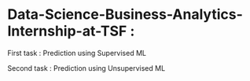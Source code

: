 # Data-Science-Business-Analytics-Internship-at-TSF :
First task : Prediction using Supervised ML

Second task : Prediction using Unsupervised ML
